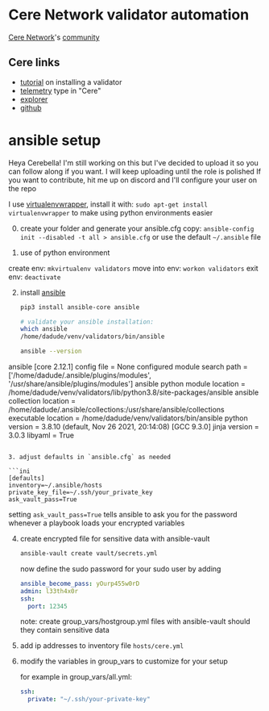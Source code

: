 # Cere Network validator automation
[Cere Network](https://cere.network/)'s [community](https://t.me/cerenetwork_official)
## Cere links
- [tutorial](https://cere-network.gitbook.io/cere-network/node/install-and-update/start-a-node) on installing a validator
- [telemetry](https://telemetry.polkadot.io/#all-chains/0x42b9b44b4950b6c1edae543a7696caf8d0a160e9bc0424ab4ab217f7a8ba30dc) type in "Cere"
- [explorer](https://explorer.cere.network/#/explorer)
- [github](https://github.com/Cerebellum-Network)

ansible setup
=============

Heya Cerebella! I'm still working on this but I've decided to upload it so you can follow along if you want. I will keep uploading until the role is polished
If you want to contribute, hit me up on discord and I'll configure your user on the repo

I use [virtualenvwrapper](https://virtualenvwrapper.readthedocs.io/en/latest/), install it with: `sudo apt-get install virtualenvwrapper` to make using python environments easier

0. create your folder and generate your ansible.cfg copy:
   `ansible-config init --disabled -t all > ansible.cfg` or use the default `~/.ansible` file

1. use of python environment

  create env: `mkvirtualenv validators`
  move into env: `workon validators`
  exit env: `deactivate`

2. install [ansible](https://docs.ansible.com/ansible/latest/installation_guide/intro_installation.html)

   ```bash
   pip3 install ansible-core ansible

   # validate your ansible installation:
   which ansible
   /home/dadude/venv/validators/bin/ansible

   ansible --version
ansible [core 2.12.1]
  config file = None
  configured module search path = ['/home/dadude/.ansible/plugins/modules', '/usr/share/ansible/plugins/modules']
  ansible python module location = /home/dadude/venv/validators/lib/python3.8/site-packages/ansible
  ansible collection location = /home/dadude/.ansible/collections:/usr/share/ansible/collections
  executable location = /home/dadude/venv/validators/bin/ansible
  python version = 3.8.10 (default, Nov 26 2021, 20:14:08) [GCC 9.3.0]
  jinja version = 3.0.3
  libyaml = True

   ```

3. adjust defaults in `ansible.cfg` as needed

   ```ini
   [defaults]
   inventory=~/.ansible/hosts
   private_key_file=~/.ssh/your_private_key
   ask_vault_pass=True
   ```
   setting `ask_vault_pass=True` tells ansible to ask you for the password whenever a playbook loads your encrypted variables

4. create encrypted file for sensitive data with ansible-vault

   ```bash
   ansible-vault create vault/secrets.yml
   ```
   now define the sudo password for your sudo user by adding
   ```yaml
   ansible_become_pass: yOurp455w0rD
   admin: l33th4x0r
   ssh:
     port: 12345
   ```
   note: create group_vars/hostgroup.yml files with ansible-vault should they contain sensitive data

5. add ip addresses to inventory file `hosts/cere.yml`

6. modify the variables in group_vars to customize for your setup

   for example in group_vars/all.yml:
   ```yaml
   ssh:
     private: "~/.ssh/your-private-key"
   ```
